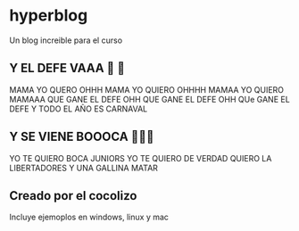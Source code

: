 # hyperblog
Un blog increible para el curso

## Y EL DEFE VAAA 🤍 💚
MAMA YO QUERO OHHH 
MAMA YO QUIERO OHHHH
MAMAA YO QUIERO MAMAAA
QUE GANE EL DEFE OHH 
QUE GANE EL DEFE OHH 
QUe GANE EL DEFE Y TODO EL AÑO ES CARNAVAL

## Y SE VIENE BOOOCA 💙💛💙
YO TE QUIERO BOCA JUNIORS
YO TE QUIERO DE VERDAD
QUIERO LA LIBERTADORES 
Y UNA GALLINA MATAR

## Creado por el cocolizo
Incluye ejemoplos en windows, linux y mac

